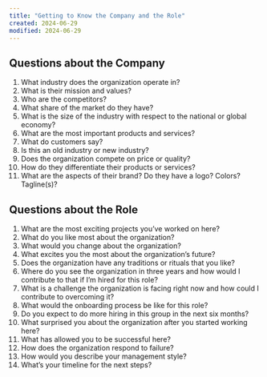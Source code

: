 ```yaml
---
title: "Getting to Know the Company and the Role"
created: 2024-06-29
modified: 2024-06-29
---
```


## Questions about the Company

1. What industry does the organization operate in?
2. What is their mission and values?
3. Who are the competitors?
4. What share of the market do they have?
5. What is the size of the industry with respect to the national or global economy?
6. What are the most important products and services?
7. What do customers say?
8. Is this an old industry or new industry?
9. Does the organization compete on price or quality?
10. How do they differentiate their products or services?
11. What are the aspects of their brand? Do they have a logo? Colors? Tagline(s)?

## Questions about the Role

1. What are the most exciting projects you’ve worked on here?
2. What do you like most about the organization?
3. What would you change about the organization?
4. What excites you the most about the organization’s future?
5. Does the organization have any traditions or rituals that you like?
6. Where do you see the organization in three years and how would I contribute to that if I’m hired for this role?
7. What is a challenge the organization is facing right now and how could I contribute to overcoming it?
8. What would the onboarding process be like for this role?
9. Do you expect to do more hiring in this group in the next six months?
10. What surprised you about the organization after you started working here?
11. What has allowed you to be successful here?
12. How does the organization respond to failure?
13. How would you describe your management style?
14. What’s your timeline for the next steps?